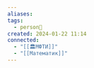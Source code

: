 ```yaml
---
aliases: 
tags:
  - person👤
created: 2024-01-22 11:14
connected:
  - "[[🏛МФТИ]]"
  - "[[Математик]]"
---
```





